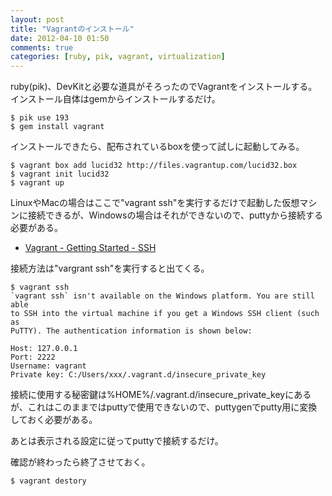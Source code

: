 ```yaml
---
layout: post
title: "Vagrantのインストール"
date: 2012-04-10 01:50
comments: true
categories: [ruby, pik, vagrant, virtualization]
---
```


ruby(pik)、DevKitと必要な道具がそろったのでVagrantをインストールする。インストール自体はgemからインストールするだけ。

	$ pik use 193
	$ gem install vagrant

インストールできたら、配布されているboxを使って試しに起動してみる。

	$ vagrant box add lucid32 http://files.vagrantup.com/lucid32.box
	$ vagrant init lucid32
	$ vagrant up

LinuxやMacの場合はここで"vagrant ssh"を実行するだけで起動した仮想マシンに接続できるが、Windowsの場合はそれができないので、puttyから接続する必要がある。

- [Vagrant - Getting Started - SSH][1]

接続方法は"vargrant ssh"を実行すると出てくる。

	$ vagrant ssh
	`vagrant ssh` isn't available on the Windows platform. You are still able
	to SSH into the virtual machine if you get a Windows SSH client (such as
	PuTTY). The authentication information is shown below:

	Host: 127.0.0.1
	Port: 2222
	Username: vagrant
	Private key: C:/Users/xxx/.vagrant.d/insecure_private_key

接続に使用する秘密鍵は%HOME%/.vagrant.d/insecure_private_keyにあるが、これはこのままではputtyで使用できないので、puttygenでputty用に変換しておく必要がある。

あとは表示される設定に従ってputtyで接続するだけ。

確認が終わったら終了させておく。

	$ vagrant destory

[1]: http://vagrantup.com/docs/getting-started/ssh.html
